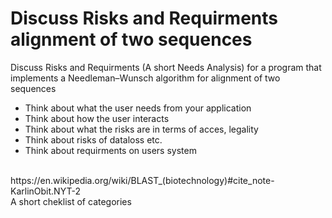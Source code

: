 # Discuss Risks and Requirments alignment of two sequences

Discuss Risks and Requirments (A short Needs Analysis) for a program that implements a Needleman–Wunsch algorithm for alignment of two sequences
- Think about what the user needs from your application
- Think about how the user interacts
- Think about what the risks are in terms of acces, legality 
- Think about risks of dataloss etc.
- Think about requirments on users system
<br>
https://en.wikipedia.org/wiki/BLAST_(biotechnology)#cite_note-KarlinObit.NYT-2

<br>
A short cheklist of categories
    

